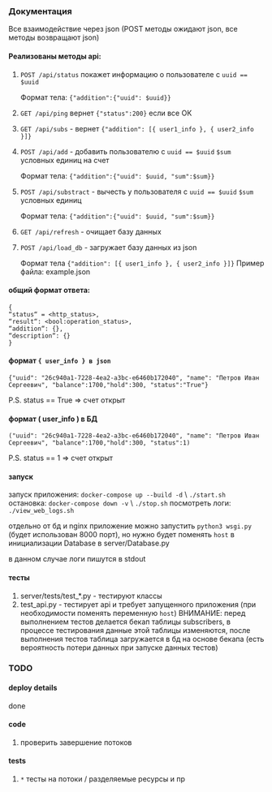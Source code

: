 ### Документация

Все взаимодействие через json (POST методы ожидают json, все методы возвращают json)

#### Реализованы методы api:

1. `POST /api/status` покажет информацию о пользователе с `uuid == $uuid`
    
    Формат тела:
    `{"addition":{"uuid": $uuid}}`

2. `GET /api/ping` вернет `{"status":200}` если все ОК

3. `GET /api/subs` - вернет `{"addition": [{ user1_info }, { user2_info }]}`

4. `POST /api/add` - добавить пользователю с `uuid == $uuid` `$sum` условных единиц на счет

    Формат тела:
    `{"addition":{"uuid": $uuid, "sum":$sum}}`

5. `POST /api/substract` - вычесть у пользователя с `uuid == $uuid` `$sum` условных единиц

    Формат тела:
    `{"addition":{"uuid": $uuid, "sum":$sum}}`

6. `GET /api/refresh` - очищает базу данных

7. `POST /api/load_db` - загружает базу данных из json

    Формат тела `{"addition": [{ user1_info }, { user2_info }]}`
    Пример файла: example.json

#### общий формат ответа:

```
{
“status“ = <http_status>,
“result“: <bool:operation_status>,
“addition“: {},
“description“: {}
}
```

#### формат `{ user_info } в json`
```
{"uuid": "26c940a1-7228-4ea2-a3bc-e6460b172040", "name": "Петров Иван Сергеевич", "balance":1700,"hold":300, "status":"True"}
```
P.S. status == True => счет открыт

#### формат ( user_info )  в БД
```
("uuid": "26c940a1-7228-4ea2-a3bc-e6460b172040", "name": "Петров Иван Сергеевич", "balance":1700,"hold":300, "status":1)
```
P.S. status == 1 => счет открыт

#### запуск

запуск приложения: `docker-compose up --build -d` \ `./start.sh`
остановка: `docker-compose down -v` \ `./stop.sh`
посмотреть логи: `./view_web_logs.sh`


отдельно от бд и nginx приложение можно запустить `python3 wsgi.py` (будет использован 8000 порт), но нужно будет поменять `host` в инициализации Database в server/Database.py

в данном случае логи пишутся в stdout
#### тесты

1. server/tests/test_*.py - тестируют классы
2. test_api.py - тестирует api и требует запущенного приложения (при необходимости поменять переменную `host`)
ВНИМАНИЕ: перед выполнением тестов делается бекап таблицы subscribers, в процессе тестирования данные этой таблицы изменяются, после выполнения тестов таблица загружается в бд на основе бекапа (есть вероятность потери данных при запуске данных тестов)

### TODO
#### deploy details
done
#### code
1. проверить завершение потоков
#### tests
1. `*` тесты на потоки / разделяемые ресурсы и пр

